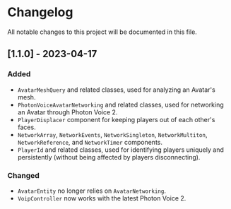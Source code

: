 # Changelog

All notable changes to this project will be documented in this file.

## [1.1.0] - 2023-04-17

### Added

- `AvatarMeshQuery` and related classes, used for analyzing an Avatar's mesh.
- `PhotonVoiceAvatarNetworking` and related classes, used for networking an Avatar through Photon Voice 2.
- `PlayerDisplacer` component for keeping players out of each other's faces.
- `NetworkArray`, `NetworkEvents`, `NetworkSingleton`, `NetworkMultiton`, `NetworkReference`, and `NetworkTimer` components.
- `PlayerId` and related classes, used for identifying players uniquely and persistently (without being affected by players disconnecting).

### Changed

- `AvatarEntity` no longer relies on `AvatarNetworking`.
- `VoipController` now works with the latest Photon Voice 2.
